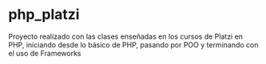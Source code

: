 # php_platzi
Proyecto realizado con las clases enseñadas en los cursos de Platzi en PHP, iniciando desde lo básico de PHP, pasando por POO y terminando con el uso de Frameworks
